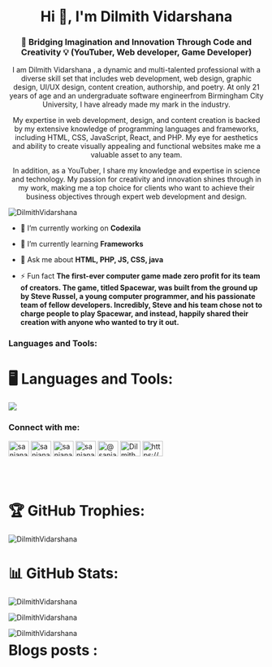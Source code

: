 <h1 align="center">Hi 👋, I'm Dilmith Vidarshana</h1>
<h3 align="center">🌟 Bridging Imagination and Innovation Through Code and Creativity 💡 (YouTuber, Web developer, Game Developer)</h3>
<p align="center">I am Dilmith Vidarshana , a dynamic and multi-talented professional with a diverse skill set that includes web development, web design, graphic design, UI/UX design, content creation, authorship, and poetry. At only 21 years of age and an undergraduate software engineerfrom Birmingham City University, I have already made my mark in the industry.</p>
<p align="center">My expertise in web development, design, and content creation is backed by my extensive knowledge of programming languages and frameworks, including HTML, CSS, JavaScript, React, and PHP. My eye for aesthetics and ability to create visually appealing and functional websites make me a valuable asset to any team.</p>
<p align="center">In addition, as a YouTuber, I share my knowledge and expertise in science and technology. My passion for creativity and innovation shines through in my work, making me a top choice for clients who want to achieve their business objectives through expert web development and design. 
<br/>
<p align="left"> <img src="https://komarev.com/ghpvc/?username=DilmithVidarshana&label=Profile%20views&color=0e75b6&style=flat" alt="DilmithVidarshana" /> </p>


- 🔭 I’m currently working on **Codexila**

- 🌱 I’m currently learning **Frameworks**

- 💬 Ask me about **HTML, PHP, JS, CSS, java**


- ⚡ Fun fact **The first-ever computer game made zero profit for its team of creators. The game, titled Spacewar, was built from the ground up by Steve Russel, a young computer programmer, and his passionate team of fellow developers. Incredibly, Steve and his team chose not to charge people to play Spacewar, and instead, happily shared their creation with anyone who wanted to try it out.**

<h3 align="left">Languages and Tools:</h3>
<div>
    <h1 align="left">🖥️ Languages and Tools:</h1>
    <p align="left">
        <img src="https://skillicons.dev/icons?i=angular,arduino,bootstrap,cpp,cloudflare,css,figma,firebase,git,github,gradle,html,ai,java,js,jquery,laravel,mysql,mongodb,nestjs,nextjs,nodejs,php,ps,pr,py,react,sass,tailwind,threejs,ts,vercel,vite,vscode,wordpress.xd" />
    </p>
</div>

<h3 align="left">Connect with me:</h3>
<p align="left">
<a href="https://twitter.com/sanjanashamal" target="blank"><img align="center" src="https://raw.githubusercontent.com/rahuldkjain/github-profile-readme-generator/master/src/images/icons/Social/twitter.svg" alt="sanjanashamal" height="30" width="40" /></a>
<a href="https://linkedin.com/in/sanjanashamal" target="blank"><img align="center" src="https://raw.githubusercontent.com/rahuldkjain/github-profile-readme-generator/master/src/images/icons/Social/linked-in-alt.svg" alt="sanjanashamal" height="30" width="40" /></a>
<a href="https://fb.com/sanjana.shamal.96" target="blank"><img align="center" src="https://raw.githubusercontent.com/rahuldkjain/github-profile-readme-generator/master/src/images/icons/Social/facebook.svg" alt="sanjana.shamal.96" height="30" width="40" /></a>
<a href="https://instagram.com/sanjana_shamal" target="blank"><img align="center" src="https://raw.githubusercontent.com/rahuldkjain/github-profile-readme-generator/master/src/images/icons/Social/instagram.svg" alt="sanjana_shamal" height="30" width="40" /></a>
<a href="https://medium.com/@sanjanashamal84" target="blank"><img align="center" src="https://raw.githubusercontent.com/rahuldkjain/github-profile-readme-generator/master/src/images/icons/Social/medium.svg" alt="@sanjanashamal84" height="30" width="40" /></a>
<a href="https://www.youtube.com/c/DilmithVidarshana" target="blank"><img align="center" src="https://raw.githubusercontent.com/rahuldkjain/github-profile-readme-generator/master/src/images/icons/Social/youtube.svg" alt="DilmithVidarshana" height="30" width="40" /></a>
<a href="/https://DilmithVidarshana.com/feed/" target="blank"><img align="center" src="https://raw.githubusercontent.com/rahuldkjain/github-profile-readme-generator/master/src/images/icons/Social/rss.svg" alt="https://DilmithVidarshana.com/feed/" height="30" width="40" /></a>
</p>
<br/><br/>
<div>
    <h1 align="left">🏆 GitHub Trophies:</h1>
    <p align="left"> 
        <img src="https://github-profile-trophy.vercel.app/?username=DilmithVidarshana&theme=algolia" alt="DilmithVidarshana" />
    </p>
</div>

<div>
    <h1 align="left">📊 GitHub Stats:</h1>
    <p>
        <img align="center" src="https://github-readme-stats.vercel.app/api?username=DilmithVidarshana&show_icons=true&locale=en&theme=algolia&hide_border=true" alt="DilmithVidarshana" />
    </p>
    <p>
        <img align="center" src="https://github-readme-streak-stats.herokuapp.com/?user=DilmithVidarshana&theme=algolia&hide_border=true" alt="DilmithVidarshana" />
    </p>
    <p>
        <img align="left" src="https://github-readme-stats.vercel.app/api/top-langs?username=DilmithVidarshana&show_icons=true&locale=en&layout=compact&theme=algolia&hide_border=true" alt="DilmithVidarshana" />
    </p>
</div>

<div>
    <h1 align="left">Blogs posts :</h1>
</div>
